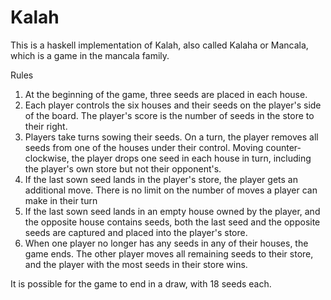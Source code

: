 Kalah
=====

This is a haskell implementation of Kalah, also called Kalaha or Mancala,  which is a game in the mancala family. 

Rules
1. At the beginning of the game, three seeds are placed in each house. 
2. Each player controls the six houses and their seeds on the player's side of the board. The player's score is the number of seeds in the store to their right.
3. Players take turns sowing their seeds. On a turn, the player removes all seeds from one of the houses under their control. Moving counter-clockwise, the player drops one seed in each house in turn, including the player's own store but not their opponent's.
4. If the last sown seed lands in the player's store, the player gets an additional move. There is no limit on the number of moves a player can make in their turn
5. If the last sown seed lands in an empty house owned by the player, and the opposite house contains seeds, both the last seed and the opposite seeds are captured and placed into the player's store.
6. When one player no longer has any seeds in any of their houses, the game ends. The other player moves all remaining seeds to their store, and the player with the most seeds in their store wins.

It is possible for the game to end in a draw, with 18 seeds each. 
